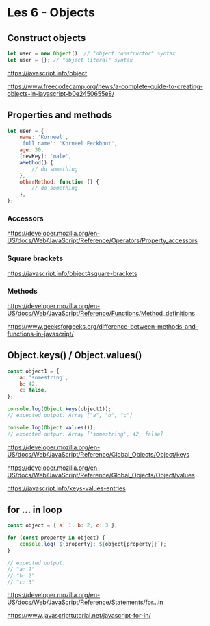 # Les 6 - Objects

## Construct objects

```javascript
let user = new Object(); // "object constructor" syntax
let user = {}; // "object literal" syntax
```

https://javascript.info/object

https://www.freecodecamp.org/news/a-complete-guide-to-creating-objects-in-javascript-b0e2450655e8/

## Properties and methods

```javascript
let user = {
    name: 'Korneel',
    'full name': 'Korneel Eeckhout',
    age: 30,
    [newKey]: 'male',
    aMethod() {
        // do something
    },
    otherMethod: function () {
        // do something
    },
};
```

### Accessors

https://developer.mozilla.org/en-US/docs/Web/JavaScript/Reference/Operators/Property_accessors

### Square brackets

https://javascript.info/object#square-brackets

### Methods

https://developer.mozilla.org/en-US/docs/Web/JavaScript/Reference/Functions/Method_definitions

https://www.geeksforgeeks.org/difference-between-methods-and-functions-in-javascript/

## Object.keys() / Object.values()

```javascript
const object1 = {
    a: 'somestring',
    b: 42,
    c: false,
};

console.log(Object.keys(object1));
// expected output: Array ["a", "b", "c"]

console.log(Object.values());
// expected outpur: Array ['somestring', 42, false]
```

https://developer.mozilla.org/en-US/docs/Web/JavaScript/Reference/Global_Objects/Object/keys

https://developer.mozilla.org/en-US/docs/Web/JavaScript/Reference/Global_Objects/Object/values

https://javascript.info/keys-values-entries

## for ... in loop

```javascript
const object = { a: 1, b: 2, c: 3 };

for (const property in object) {
    console.log(`${property}: ${object[property]}`);
}

// expected output:
// "a: 1"
// "b: 2"
// "c: 3"
```

https://developer.mozilla.org/en-US/docs/Web/JavaScript/Reference/Statements/for...in

https://www.javascripttutorial.net/javascript-for-in/
